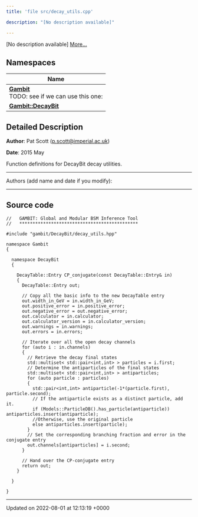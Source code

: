 ```yaml
---
title: 'file src/decay_utils.cpp'

description: "[No description available]"

---
```







[No description available] [More...](#detailed-description)

## Namespaces

| Name           |
| -------------- |
| **[Gambit](/documentation/code/namespaces/namespacegambit/)** <br>TODO: see if we can use this one:  |
| **[Gambit::DecayBit](/documentation/code/namespaces/namespacegambit_1_1decaybit/)**  |

## Detailed Description


**Author**: Pat Scott ([p.scott@imperial.ac.uk](mailto:p.scott@imperial.ac.uk)) 

**Date**: 2015 May

Function definitions for DecayBit decay utilities.



------------------

Authors (add name and date if you modify):



------------------




## Source code

```
//   GAMBIT: Global and Modular BSM Inference Tool
//   *********************************************

#include "gambit/DecayBit/decay_utils.hpp"

namespace Gambit
{

  namespace DecayBit
  {

    DecayTable::Entry CP_conjugate(const DecayTable::Entry& in)
    {
      DecayTable::Entry out;

      // Copy all the basic info to the new DecayTable entry
      out.width_in_GeV = in.width_in_GeV;
      out.positive_error = in.positive_error;
      out.negative_error = out.negative_error;
      out.calculator = in.calculator;
      out.calculator_version = in.calculator_version;
      out.warnings = in.warnings;
      out.errors = in.errors;

      // Iterate over all the open decay channels
      for (auto i : in.channels)
      {
        // Retrieve the decay final states
        std::multiset< std::pair<int,int> > particles = i.first;
        // Determine the antiparticles of the final states
        std::multiset< std::pair<int,int> > antiparticles;
        for (auto particle : particles)
        {
          std::pair<int,int> antiparticle(-1*(particle.first), particle.second);
          // If the antiparticle exists as a distinct particle, add it.
          if (Models::ParticleDB().has_particle(antiparticle)) antiparticles.insert(antiparticle);
          //Otherwise, use the original particle
          else antiparticles.insert(particle);
        }
        // Set the corresponding branching fraction and error in the conjugate entry
        out.channels[antiparticles] = i.second;
      }

      // Hand over the CP-conjugate entry
      return out;
    }

  }

}
```


-------------------------------

Updated on 2022-08-01 at 12:13:19 +0000
